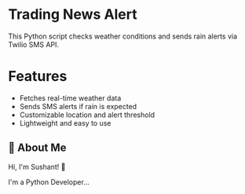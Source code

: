 
# Trading News Alert

This Python script checks weather conditions and sends rain alerts via Twilio SMS API.

# Features

* Fetches real-time weather data
* Sends SMS alerts if rain is expected
* Customizable location and alert threshold
* Lightweight and easy to use




## 🚀 About Me
Hi, I'm Sushant! 👋

I'm a Python Developer...

